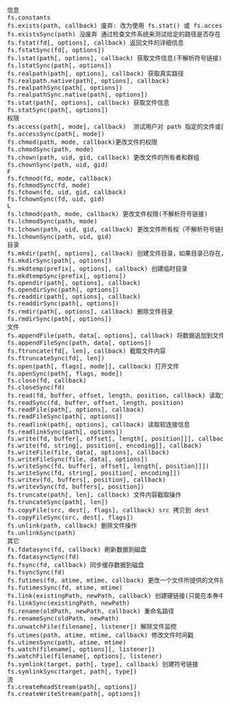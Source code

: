 <pre>
信息
fs.constants
fs.exists(path, callback) 废弃: 改为使用 fs.stat() 或 fs.access()
fs.existsSync(path) 没废弃 通过检查文件系统来测试给定的路径是否存在
fs.fstat(fd[, options], callback) 返回文件的详细信息
fs.fstatSync(fd[, options])
fs.lstat(path[, options], callback) 获取文件信息(不解析符号链接)
fs.lstatSync(path[, options])
fs.realpath(path[, options], callback) 获取真实路径
fs.realpath.native(path[, options], callback)
fs.realpathSync(path[, options])
fs.realpathSync.native(path[, options])
fs.stat(path[, options], callback) 获取文件信息
fs.statSync(path[, options])
权限
fs.access(path[, mode], callback)  测试用户对 path 指定的文件或目录的权限
fs.accessSync(path[, mode])
fs.chmod(path, mode, callback)更改文件的权限
fs.chmodSync(path, mode)
fs.chown(path, uid, gid, callback) 更改文件的所有者和群组
fs.chownSync(path, uid, gid)
F
fs.fchmod(fd, mode, callback)
fs.fchmodSync(fd, mode)
fs.fchown(fd, uid, gid, callback)
fs.fchownSync(fd, uid, gid)
L
fs.lchmod(path, mode, callback) 更改文件权限(不解析符号链接)
fs.lchmodSync(path, mode)
fs.lchown(path, uid, gid, callback) 更改文件所有权（不解析符号链接）
fs.lchownSync(path, uid, gid)
目录
fs.mkdir(path[, options], callback) 创建文件目录，如果目录已存在，将抛出异常
fs.mkdirSync(path[, options])
fs.mkdtemp(prefix[, options], callback) 创建临时目录
fs.mkdtempSync(prefix[, options])
fs.opendir(path[, options], callback)
fs.opendirSync(path[, options])
fs.readdir(path[, options], callback)
fs.readdirSync(path[, options])
fs.rmdir(path[, options], callback) 删除文件目录
fs.rmdirSync(path[, options]) 
文件
fs.appendFile(path, data[, options], callback) 将数据追加到文件，如果文件尚不存在则创建该文件
fs.appendFileSync(path, data[, options]) 
fs.ftruncate(fd[, len], callback) 截取文件内容
fs.ftruncateSync(fd[, len])
fs.open(path[, flags[, mode]], callback) 打开文件
fs.openSync(path[, flags, mode])
fs.close(fd, callback)
fs.closeSync(fd)
fs.read(fd, buffer, offset, length, position, callback) 读取文件内容
fs.readSync(fd, buffer, offset, length, position)
fs.readFile(path[, options], callback)
fs.readFileSync(path[, options])
fs.readlink(path[, options], callback) 读取软连接信息
fs.readlinkSync(path[, options])
fs.write(fd, buffer[, offset[, length[, position]]], callback)
fs.write(fd, string[, position[, encoding]], callback)
fs.writeFile(file, data[, options], callback)
fs.writeFileSync(file, data[, options])
fs.writeSync(fd, buffer[, offset[, length[, position]]])
fs.writeSync(fd, string[, position[, encoding]])
fs.writev(fd, buffers[, position], callback)
fs.writevSync(fd, buffers[, position])
fs.truncate(path[, len], callback) 文件内容截取操作
fs.truncateSync(path[, len])
fs.copyFile(src, dest[, flags], callback) src 拷贝到 dest
fs.copyFileSync(src, dest[, flags])
fs.unlink(path, callback) 删除文件操作
fs.unlinkSync(path)
其它
fs.fdatasync(fd, callback) 刷新数据到磁盘
fs.fdatasyncSync(fd)
fs.fsync(fd, callback) 同步缓存数据到磁盘
fs.fsyncSync(fd)
fs.futimes(fd, atime, mtime, callback) 更改一个文件所提供的文件描述符引用的文件的时间戳
fs.futimesSync(fd, atime, mtime)
fs.link(existingPath, newPath, callback) 创建硬链接(只能在本券中)
fs.linkSync(existingPath, newPath)
fs.rename(oldPath, newPath, callback) 重命名路径
fs.renameSync(oldPath, newPath)
fs.unwatchFile(filename[, listener]) 解除文件监控
fs.utimes(path, atime, mtime, callback) 修改文件时间戳
fs.utimesSync(path, atime, mtime)
fs.watch(filename[, options][, listener])
fs.watchFile(filename[, options], listener)
fs.symlink(target, path[, type], callback) 创建符号链接
fs.symlinkSync(target, path[, type])
流
fs.createReadStream(path[, options])
fs.createWriteStream(path[, options])


</pre>
